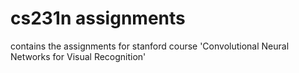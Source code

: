 # cs231n assignments

contains the assignments for stanford course 'Convolutional Neural Networks for Visual Recognition'